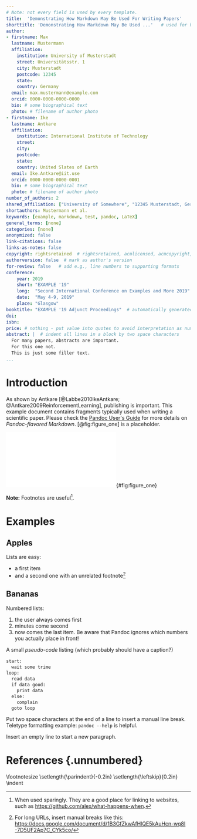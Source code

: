 ```yaml
---
# Note: not every field is used by every template. 
title:  'Demonstrating How Markdown May Be Used For Writing Papers'
shorttitle: 'Demonstrating How Markdown May Be Used ...'   # used for headers in order to avoid overlaps
author:
- firstname: Max
  lastname: Mustermann
  affiliation: 
    institution: University of Musterstadt
    street: Universitätsstr. 1
    city: Musterstadt
    postcode: 12345
    state:
    country: Germany
  email: max.mustermann@example.com
  orcid: 0000-0000-0000-0000
  bio: # some biographical text
  photo: # filename of author photo
- firstname: Ike
  lastname: Antkare
  affiliation: 
    institution: International Institute of Technology
    street:  
    city:   
    postcode:    
    state:
    country: United Slates of Earth
  email: Ike.Antkare@iit.use
  orcid: 0000-0000-0000-0001
  bio: # some biographical text
  photo: # filename of author photo
number_of_authors: 2
shared_affiliation: ["University of Somewhere", "12345 Musterstadt, Germany"] # not used anymore for ACM publications
shortauthors: Mustermann et al.
keywords: [example, markdown, test, pandoc, LaTeX]
general_terms: [none]
categories: [none]
anonymized: false
link-citations: false
links-as-notes: false
copyright: rightsretained  # rightsretained, acmlicensed, acmcopyright, usgov, usgovmixed, cagov, cagovmixed
authorversion: false  # mark as author's version
for-review: false   # add e.g., line numbers to supporting formats
conference:
    year: 2019
    short: "EXAMPLE '19"
    long:  "Second International Conference on Examples and More 2019"
    date:  "May 4-9, 2019"
    place: "Glasgow"
booktitle: "EXAMPLE '19 Adjunct Proceedings"  # automatically generated from conference info if empty
doi: 
isbn: 
price: # nothing - put value into quotes to avoid interpretation as number ('15.00' instead of 15.00)
abstract: |  # indent all lines in a block by two space characters
  For many papers, abstracts are important.
  For this one not. 
  This is just some filler text.
...
```



# Introduction
<!-- Background ---------------------------------------------- -->
As shown by Antkare [@Labbe2010IkeAntkare; @Antkare2009ReinforcementLearning], publishing is important.
This example document contains fragments typically used when writing a scientific paper. Please check the [Pandoc User's Guide](https://pandoc.org/MANUAL.html) for more details on *Pandoc-flavored Markdown*.
[@fig:figure_one] is a placeholder.

<!-- ![An image that demonstrates something. This is the SVG version that only works if you have installed Inkscape.](img/placeholder.svg){#fig:figure_one} -->

![An image that demonstrates something. This is the PDF version of the image.](img/placeholder.pdf){#fig:figure_one}

**Note:** Footnotes are useful[^a_footnote]. 
<!-- Putting each sentence on its own line makes editing/reformatting easier. -->

[^a_footnote]: When used sparingly. They are a good place for linking to websites, such as <https://github.com/alex/what-happens-when>.

# Examples

## Apples
Lists are easy:

* a first item
* and a second one with an unrelated footnote[^quickstep]

[^quickstep]: For long URLs, insert manual breaks like this: [https://docs.google.com/document/d/1B3GfZkwAfHlQE5kAuHcn-wq8I -7D5UF2Ap7C_CYk5co/](https://docs.google.com/document/d/1B3GfZkwAfHlQE5kAuHcn-wq8I-7D5UF2Ap7C_CYk5co/)

## Bananas

Numbered lists:

1. the user always comes first
2. minutes come second
5. now comes the last item. Be aware that Pandoc ignores which numbers you actually place in front!

A small *pseudo-code* listing (which probably should have a caption?)

~~~~
start:
  wait some trime
loop:
  read data 
  if data good:
    print data
  else:
    complain
  goto loop
~~~~


Put two space characters at the end of a line to insert a manual line break.  
Teletype formatting example: ``pandoc --help`` is helpful.

Insert an empty line to start a new paragraph.


# References {.unnumbered}
<!-- add the following lines to correctly format the references section for ACM articles. -->
\footnotesize
\setlength{\parindent}{-0.2in}
\setlength{\leftskip}{0.2in}
\indent
<!-- pandoc appends bibliography here -->
